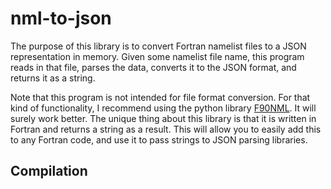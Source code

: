 # ##############################################################################
# nml-to-json

The purpose of this library is to convert Fortran namelist files to a JSON 
representation in memory. Given some namelist file name, this program reads in 
that file, parses the data, converts it to the JSON format, and returns it
as a string.

Note that this program is not intended for file format conversion. For
that kind of functionality, I recommend using the python library
[F90NML](https://pypi.org/project/f90nml/). It will surely work better. The
unique thing about this library is that it is written in Fortran and
returns a string as a result. This will allow you to easily add this to
any Fortran code, and use it to pass strings to JSON parsing libraries.

## Compilation
